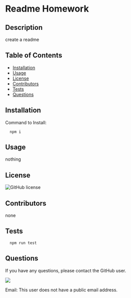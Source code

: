 
# Readme Homework  

  
## Description  
create a readme  

## Table of Contents  

* [Installation](#installation)  
* [Usage](#usage)
* [License](#license)
* [Contributors](#contributors)
* [Tests](#tests)
* [Questions](#questions)

## Installation  
Command to Install:

      npm i

## Usage
nothing

## License  
![GitHub license](https://img.shields.io/badge/license-MIT-blue.svg)

## Contributors
none

## Tests
      npm run test

## Questions
If you have any questions, please contact the GitHub user.

<img src="https://avatars1.githubusercontent.com/u/59459865?v=4">  

Email: This user does not have a public email address.

